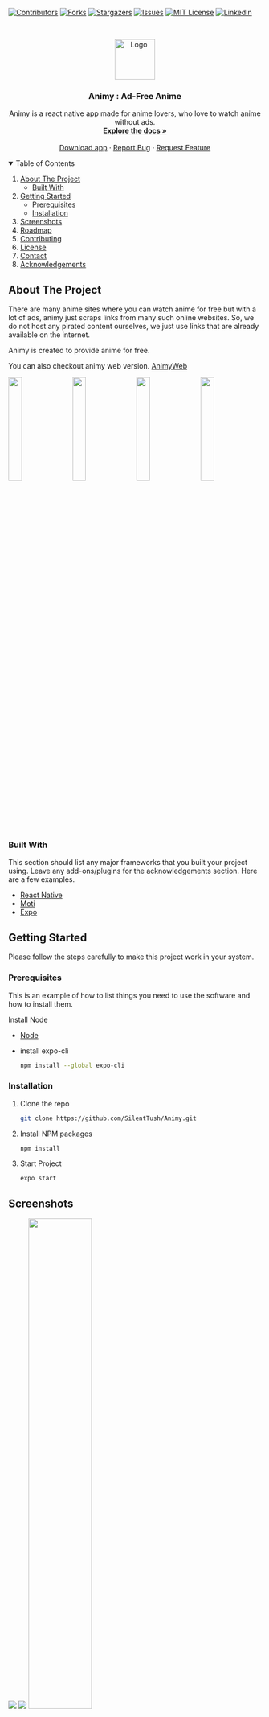 [![Contributors][contributors-shield]](https://github.com/silenttush/animy/network)
[![Forks][forks-shield]](https://github.com/silenttush/animy/network/members)
[![Stargazers][stars-shield]](https://github.com/silenttush/animy/stargazers)
[![Issues][issues-shield]](https://github.com/silenttush/animy/issues)
[![MIT License][license-shield]](https://github.com/silenttush/animy/blob/main/license)
[![LinkedIn][linkedin-shield]](https://www.linkedin.com/in/tushar-kushwaha-b2b82918a/)

<!-- PROJECT LOGO -->
<br />
<p align="center">
  <a href="https://github.com/othneildrew/Best-README-Template">
    <img src="assets/images/LOGO.PNG" alt="Logo" width="80" height="80">
  </a>

  <h3 align="center">Animy : Ad-Free Anime</h3>

  <p align="center">
    Animy is a react native app made for anime lovers, who love to watch anime without ads.
    <br />
    <a href="https://github.com/SilentTush/Animy"><strong>Explore the docs »</strong></a>
    <br />
    <br />
    <a href="https://github.com/SilentTush/Animy/releases">Download app</a>
    ·
    <a href="https://github.com/SilentTush/Animy/issues">Report Bug</a>
    ·
    <a href="https://github.com/SilentTush/Animy/issues">Request Feature</a>
  </p>
</p>

<!-- TABLE OF CONTENTS -->
<details open="open">
  <summary>Table of Contents</summary>
  <ol>
    <li>
      <a href="#about-the-project">About The Project</a>
      <ul>
        <li><a href="#built-with">Built With</a></li>
      </ul>
    </li>
    <li>
      <a href="#getting-started">Getting Started</a>
      <ul>
        <li><a href="#prerequisites">Prerequisites</a></li>
        <li><a href="#installation">Installation</a></li>
      </ul>
    </li>
    <li><a href="#screenshots">Screenshots</a></li>
    <li><a href="#roadmap">Roadmap</a></li>
    <li><a href="#contributing">Contributing</a></li>
    <li><a href="#license">License</a></li>
    <li><a href="#contact">Contact</a></li>
    <li><a href="#acknowledgements">Acknowledgements</a></li>
  </ol>
</details>

<!-- ABOUT THE PROJECT -->

## About The Project

There are many anime sites where you can watch anime for free but with a lot of ads, animy just scraps links from many such online websites. So, we do not host any pirated content ourselves, we just use links that are already available on the internet.

Animy is created to provide anime for free.

You can also checkout animy web version.
[AnimyWeb](https://animy.ml/)

<div display="flex" overflow="auto">
<img src="screenshots/Main.jpg" width="23%" />
&nbsp
<img src="screenshots/home.jpg" width="23%" />
&nbsp
<img src="screenshots/info.jpg" width="23%" />
&nbsp
<img src="screenshots/epi.jpg" width="23%" />
</div>

### Built With

This section should list any major frameworks that you built your project using. Leave any add-ons/plugins for the acknowledgements section. Here are a few examples.

- [React Native](https://reactnative.dev/)
- [Moti](https://moti.fyi/)
- [Expo](https://expo.io/)

<!-- GETTING STARTED -->

## Getting Started

Please follow the steps carefully to make this project work in your system.

### Prerequisites

This is an example of how to list things you need to use the software and how to install them.

Install Node

- [Node](https://nodejs.org/en/download/)

- install expo-cli
  ```sh
  npm install --global expo-cli
  ```

### Installation

1. Clone the repo
   ```sh
   git clone https://github.com/SilentTush/Animy.git
   ```
2. Install NPM packages
   ```sh
   npm install
   ```
3. Start Project

   ```sh
   expo start
   ```

## Screenshots

<img src="screenshots/invidep.jpg" />
<img src="screenshots/vid.jpg"/>

<img src="screenshots/fav.jpg" width="50%" />

<img src="screenshots/search.jpg" width="50%" />

<!-- ROADMAP -->

## Roadmap

See the [open issues](https://github.com/SilentTush/Animy/issues) for a list of proposed features (and known issues).

<!-- CONTRIBUTING -->

## Contributing

Contributions are what make the open source community such an amazing place to be learn, inspire, and create. Any contributions you make are **greatly appreciated**.

1. Fork the Project
2. Create your Feature Branch (`git checkout -b feature/AmazingFeature`)
3. Commit your Changes (`git commit -m 'Add some AmazingFeature'`)
4. Push to the Branch (`git push origin feature/AmazingFeature`)
5. Open a Pull Request

<!-- LICENSE -->

## License

Distributed under the MIT License. See `LICENSE` for more information.

<!-- CONTACT -->

## Contact

Tushar Kushwaha - [Telegram](https://web.telegram.org) - @Beyondplusultra

Project Link: [https://github.com/SilentTush/Animy](https://github.com/SilentTush/Animy)

<!-- MARKDOWN LINKS & IMAGES -->
<!-- https://www.markdownguide.org/basic-syntax/#reference-style-links -->

[contributors-shield]: https://img.shields.io/github/contributors/othneildrew/Best-README-Template.svg?style=for-the-badge
[forks-shield]: https://img.shields.io/github/forks/othneildrew/Best-README-Template.svg?style=for-the-badge
[stars-shield]: https://img.shields.io/github/stars/othneildrew/Best-README-Template.svg?style=for-the-badge
[issues-shield]: https://img.shields.io/github/issues/othneildrew/Best-README-Template.svg?style=for-the-badge
[license-shield]: https://img.shields.io/github/license/othneildrew/Best-README-Template.svg?style=for-the-badge
[linkedin-shield]: https://img.shields.io/badge/-LinkedIn-black.svg?style=for-the-badge&logo=linkedin&colorB=555
